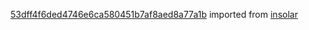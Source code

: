 [53dff4f6ded4746e6ca580451b7af8aed8a77a1b](https://github.com/insolar/insolar/commit/53dff4f6ded4746e6ca580451b7af8aed8a77a1b) imported from [insolar](https://github.com/insolar/insolar)
